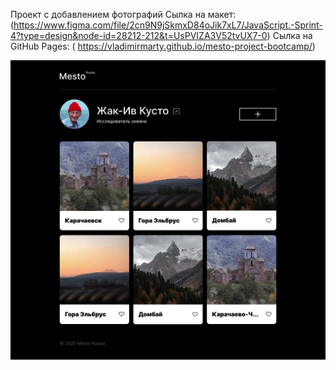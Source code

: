 
Проект с добавлением фотографий
Сылка на макет: (https://www.figma.com/file/2cn9N9jSkmxD84oJik7xL7/JavaScript.-Sprint-4?type=design&node-id=28212-212&t=UsPVIZA3V52tvUX7-0) 
Cылка на GitHub Pages: ( https://vladimirmarty.github.io/mesto-project-bootcamp/)

![alt text](https://github.com/VladimirMarty/mesto-project-bootcamp/blob/main/MAIN%20PAGE.png)
